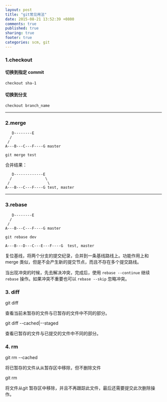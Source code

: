 ```yaml
---
layout: post
title: "git常见用法"
date: 2015-08-21 13:52:39 +0800
comments: true
published: true
sharing: true
footer: true
categories: scm, git
---
```


### 1.checkout

#### 切换到指定 commit 

```
checkout sha-1
```

#### 切换到分支

```
checkout branch_name
```

---

### 2.merge

```
   D--------E
  /
 /
A---B---C---F----G master
```

```
git merge test
```

合并结果：

```
   D-------------E
  /               \
 /                 \
A---B---C---F----G test, master
```

---

### 3.rebase

```
   D--------E
  /
 /
A---B---C---F----G master
```


```
git rebase dev
```

```
A---B---D---C---E---F----G  test, master
```

复位基线，将两个分支的提交纪录，合并到一条基线路线上。功能作用上和 merge 类似，但是不会产生新的提交节点，而且不存在多个提交路线。

当出现冲突的时候，先去解决冲突，完成后，使用 `rebase --continue` 继续 `rebase` 操作。如果冲突不重要也可以 `rebase --skip` 忽略冲突。

### 3. diff

git diff 

查看当前未暂存的文件与已暂存的文件中不同的部分。

git diff --cached|--staged

查看已暂存的文件与已提交的文件中不同的部分。

### 4. rm

git rm --cached 

将已暂存的文件从从暂存区中移除，但不删除文件

git rm

将文件从git 暂存区中移除，并且不再跟踪此文件，最后还需要提交此次删除操作。












